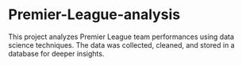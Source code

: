 # Premier-League-analysis
This project analyzes Premier League team performances using data science techniques. The data was collected, cleaned, and stored in a database for deeper insights.
